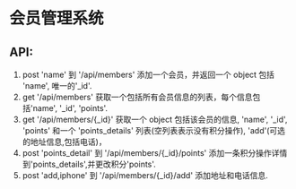 # 会员管理系统

## API:

1. post 'name' 到 '/api/members' 添加一个会员，并返回一个 object 包括 'name', 唯一的'\_id'.
2. get '/api/members' 获取一个包括所有会员信息的列表，每个信息包括'name', '\_id', 'points'.
3. get '/api/members/{\_id}' 获取一个 object 包括该会员的信息, 'name', '\_id', 'points' 和一个 'points_details' 列表(空列表表示没有积分操作), 'add'(可选的地址信息,包括电话)，
4. post 'points_detail' 到 '/api/members/{\_id}/points' 添加一条积分操作详情到'points_details',并更改积分'points'.
5. post 'add,iphone' 到 '/api/members/{\_id}/add' 添加地址和电话信息.
